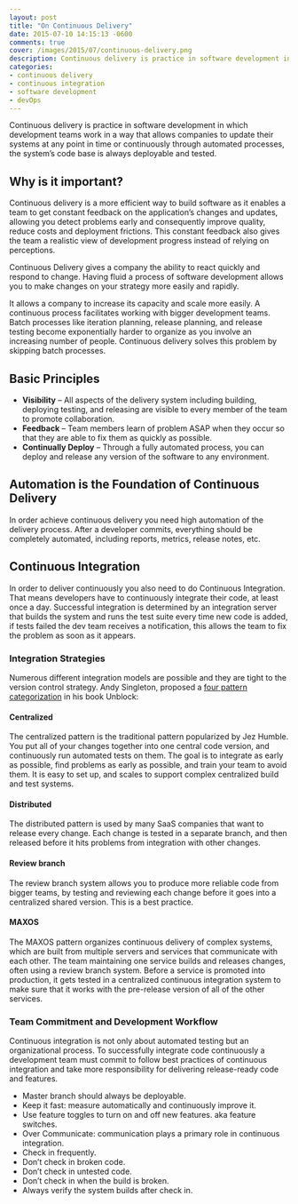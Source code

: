 ```yaml
---
layout: post
title: "On Continuous Delivery"
date: 2015-07-10 14:15:13 -0600
comments: true
cover: /images/2015/07/continuous-delivery.png
description: Continuous delivery is practice in software development in which development teams work in a way that allows companies to update their systems at any point in time or continuously through automated processes, the system’s code base is always deployable and tested.
categories:
- continuous delivery
- continuous integration
- software development
- devOps
---
```


Continuous delivery is practice in software development in which development teams work in a way that allows companies to update their systems at any point in time or continuously through automated processes, the system’s code base is always deployable and tested.

## Why is it important?

Continuous delivery is a more efficient way to build software as it enables a team to get constant feedback on the application’s changes and updates, allowing you detect problems early and consequently improve quality, reduce costs and deployment frictions. This constant feedback also gives the team a realistic view of development progress instead of relying on perceptions.

Continuous Delivery gives a company the ability to react quickly and respond to change. Having fluid a process of software development allows you to make changes on your strategy more easily and rapidly.
<!--more-->

It allows a company to increase its capacity and scale more easily. A continuous process facilitates working with bigger development teams. Batch processes like iteration planning, release planning, and release testing become exponentially harder to organize as you involve an increasing number of people. Continuous delivery solves this problem by skipping batch processes.

## Basic Principles

- __Visibility__ – All aspects of the delivery system including building, deploying testing, and releasing are visible to every member of the team to promote collaboration.
- __Feedback__ – Team members learn of problem ASAP when they occur so that they are able to fix them as quickly as possible.
- __Continually Deploy__ – Through a fully automated process, you can deploy and release any version of the software to any environment.

## Automation is the Foundation of Continuous Delivery

In order achieve continuous delivery you need high automation of the delivery process. After a developer commits, everything should be completely automated, including reports, metrics, release notes, etc.

## Continuous Integration

In order to deliver continuously you also need to do Continuous Integration. That means developers have to continuously integrate their code, at least once a day. Successful integration is determined by an integration server that builds the system and runs the test suite every time new code is added, if tests failed the dev team receives a notification, this allows the team to fix the problem as soon as it appears.

### Integration Strategies
Numerous different integration models are possible and they are tight to the version control strategy. Andy Singleton, proposed a [four pattern categorization](continuousagile.com/unblock/cd_four_patterns.html) in his book Unblock:

#### Centralized
The centralized pattern is the traditional pattern popularized by Jez Humble. You put all of your changes together into one central code version, and continuously run automated tests on them. The goal is to integrate as early as possible, find problems as early as possible, and train your team to avoid them. It is easy to set up, and scales to support complex centralized build and test systems.

#### Distributed
The distributed pattern is used by many SaaS companies that want to release every change. Each change is tested in a separate branch, and then released before it hits problems from integration with other changes.

#### Review branch
The review branch system allows you to produce more reliable code from bigger teams, by testing and reviewing each change before it goes into a centralized shared version. This is a best practice.

#### MAXOS
The MAXOS pattern organizes continuous delivery of complex systems, which are built from multiple servers and services that communicate with each other. The team maintaining one service builds and releases changes, often using a review branch system. Before a service is promoted into production, it gets tested in a centralized continuous integration system to make sure that it works with the pre-release version of all of the other services.

### Team Commitment and Development Workflow

Continuous integration is not only about automated testing but an organizational process. To successfully integrate code continuously a development team must commit to follow best practices of continuous integration and take more responsibility for delivering release-ready code and features.

- Master branch should always be deployable.
- Keep it fast: measure automatically and continuously improve it.
- Use feature toggles to turn on and off new features. aka feature switches.
- Over Communicate: communication plays a primary role in continuous integration.
- Check in frequently.
- Don’t check in broken code.
- Don’t check in untested code.
- Don’t check in when the build is broken.
- Always verify the system builds after check in.
